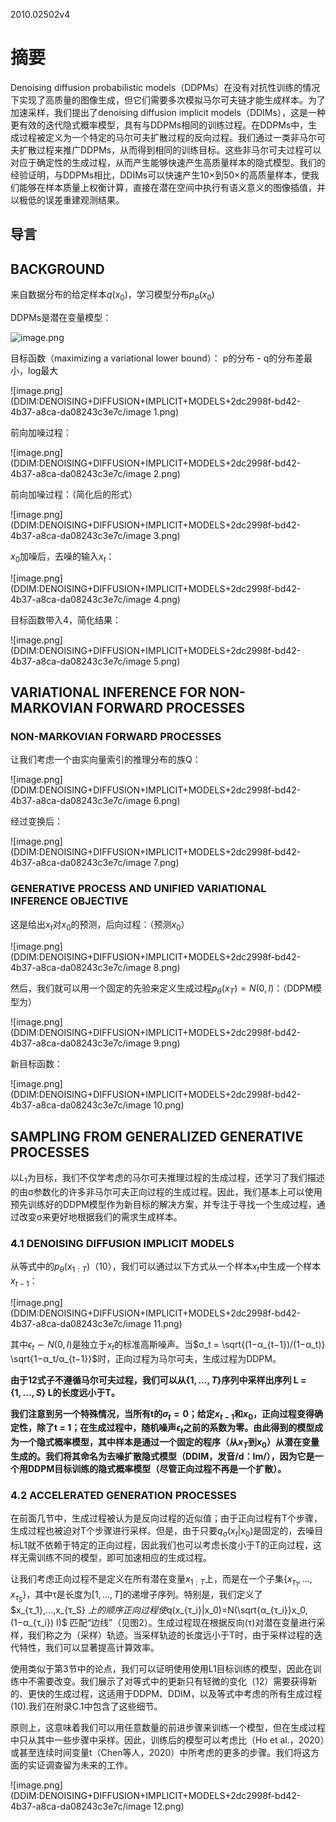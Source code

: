 2010.02502v4

# 摘要

Denoising diffusion probabilistic models（DDPMs）在没有对抗性训练的情况下实现了高质量的图像生成，但它们需要多次模拟马尔可夫链才能生成样本。为了加速采样，我们提出了denoising diffusion implicit models（DDIMs），这是一种更有效的迭代隐式概率模型，具有与DDPMs相同的训练过程。在DDPMs中，生成过程被定义为一个特定的马尔可夫扩散过程的反向过程。我们通过一类非马尔可夫扩散过程来推广DDPMs，从而得到相同的训练目标。这些非马尔可夫过程可以对应于确定性的生成过程，从而产生能够快速产生高质量样本的隐式模型。我们的经验证明，与DDPMs相比，DDIMs可以快速产生10×到50×的高质量样本，使我们能够在样本质量上权衡计算，直接在潜在空间中执行有语义意义的图像插值，并以极低的误差重建观测结果。

## 导言

## BACKGROUND

来自数据分布的给定样本$q(x_0)$，学习模型分布$p_\theta(x_0)$

DDPMs是潜在变量模型：

![image.png](DDIM:DENOISING+DIFFUSION+IMPLICIT+MODELS+2dc2998f-bd42-4b37-a8ca-da08243c3e7c/image.png)

目标函数（maximizing a variational lower bound）： p的分布 - q的分布差最小，log最大

![image.png](DDIM:DENOISING+DIFFUSION+IMPLICIT+MODELS+2dc2998f-bd42-4b37-a8ca-da08243c3e7c/image 1.png)

前向加噪过程：

![image.png](DDIM:DENOISING+DIFFUSION+IMPLICIT+MODELS+2dc2998f-bd42-4b37-a8ca-da08243c3e7c/image 2.png)

前向加噪过程：（简化后的形式）

![image.png](DDIM:DENOISING+DIFFUSION+IMPLICIT+MODELS+2dc2998f-bd42-4b37-a8ca-da08243c3e7c/image 3.png)

$x_0$加噪后，去噪的输入$x_t$：

![image.png](DDIM:DENOISING+DIFFUSION+IMPLICIT+MODELS+2dc2998f-bd42-4b37-a8ca-da08243c3e7c/image 4.png)

目标函数带入4，简化结果：

![image.png](DDIM:DENOISING+DIFFUSION+IMPLICIT+MODELS+2dc2998f-bd42-4b37-a8ca-da08243c3e7c/image 5.png)

## VARIATIONAL INFERENCE FOR NON-MARKOVIAN FORWARD PROCESSES

### NON-MARKOVIAN FORWARD PROCESSES

让我们考虑一个由实向量索引的推理分布的族Q：

![image.png](DDIM:DENOISING+DIFFUSION+IMPLICIT+MODELS+2dc2998f-bd42-4b37-a8ca-da08243c3e7c/image 6.png)

经过变换后：

![image.png](DDIM:DENOISING+DIFFUSION+IMPLICIT+MODELS+2dc2998f-bd42-4b37-a8ca-da08243c3e7c/image 7.png)



### GENERATIVE PROCESS AND UNIFIED VARIATIONAL INFERENCE OBJECTIVE

这是给出$x_t$对$x_0$的预测，后向过程：（预测$x_0$）

![image.png](DDIM:DENOISING+DIFFUSION+IMPLICIT+MODELS+2dc2998f-bd42-4b37-a8ca-da08243c3e7c/image 8.png)

然后，我们就可以用一个固定的先验来定义生成过程$p_θ(x_T ) = N (0, I)$：（DDPM模型为）

![image.png](DDIM:DENOISING+DIFFUSION+IMPLICIT+MODELS+2dc2998f-bd42-4b37-a8ca-da08243c3e7c/image 9.png)

新目标函数：

![image.png](DDIM:DENOISING+DIFFUSION+IMPLICIT+MODELS+2dc2998f-bd42-4b37-a8ca-da08243c3e7c/image 10.png)

## SAMPLING FROM GENERALIZED GENERATIVE PROCESSES

以$L_1$为目标，我们不仅学考虑的马尔可夫推理过程的生成过程，还学习了我们描述的由σ参数化的许多非马尔可夫正向过程的生成过程。因此，我们基本上可以使用预先训练好的DDPM模型作为新目标的解决方案，并专注于寻找一个生成过程，通过改变σ来更好地根据我们的需求生成样本。

### 4.1 DENOISING DIFFUSION IMPLICIT MODELS

从等式中的$p_θ(x_{1:T})$（10），我们可以通过以下方式从一个样本$x_t$中生成一个样本$x_{t−1}$：

![image.png](DDIM:DENOISING+DIFFUSION+IMPLICIT+MODELS+2dc2998f-bd42-4b37-a8ca-da08243c3e7c/image 11.png)

其中$\epsilon_t∼N(0,I)$是独立于$x_t$的标准高斯噪声。当$σ_t = \sqrt{(1−α_{t−1})/(1−α_t)} \sqrt{1−α_t/α_{t−1}}$时，正向过程为马尔可夫，生成过程为DDPM。

**由于12式子不遵循马尔可夫过程，我们可以从$\{1,...,T\}$序列中采样出序列 L = $\{1,...,S\}$ L的长度远小于T。**

**我们注意到另一个特殊情况，当所有t的$σ_t = 0$；给定$x_{t−1}$和$x_0$，正向过程变得确定性，除了t = 1；在生成过程中，随机噪声$\epsilon_t$之前的系数为零。由此得到的模型成为一个隐式概率模型，其中样本是通过一个固定的程序（从$x_T$到$x_0$）从潜在变量生成的。我们将其命名为去噪扩散隐式模型（DDIM，发音/d：Im/），因为它是一个用DDPM目标训练的隐式概率模型（尽管正向过程不再是一个扩散）。**

### 4.2 ACCELERATED GENERATION PROCESSES

在前面几节中，生成过程被认为是反向过程的近似值；由于正向过程有T个步骤，生成过程也被迫对T个步骤进行采样。但是，由于只要$q_σ(x_t|x_0)$是固定的，去噪目标L1就不依赖于特定的正向过程，因此我们也可以考虑长度小于T的正向过程，这样无需训练不同的模型，即可加速相应的生成过程。

让我们考虑正向过程不是定义在所有潜在变量$x_{1:T}$上，而是在一个子集$\{x_{τ_1},…,x_{τ_S} \}$，其中τ是长度为$[1,…,T]$的递增子序列。特别是，我们定义了$x_{τ_1},…,x_{τ_S} $上的顺序正向过程使$q(x_{τ_i}|x_0)=N(\sqrt{α_{τ_i}}x_0,(1−α_{τ_i}) I)$ 匹配“边线”（见图2）。生成过程现在根据反向(τ)对潜在变量进行采样，我们称之为（采样）轨迹。当采样轨迹的长度远小于T时，由于采样过程的迭代特性，我们可以显著提高计算效率。

使用类似于第3节中的论点，我们可以证明使用使用L1目标训练的模型，因此在训练中不需要改变。我们展示了对等式中的更新只有轻微的变化（12）需要获得新的、更快的生成过程，这适用于DDPM、DDIM，以及等式中考虑的所有生成过程 (10).我们在附录C.1中包含了这些细节。

原则上，这意味着我们可以用任意数量的前进步骤来训练一个模型，但在生成过程中只从其中一些步骤中采样。因此，训练后的模型可以考虑比（Ho et al.，2020）或甚至连续时间变量t（Chen等人，2020）中所考虑的更多的步骤。我们将这方面的实证调查留为未来的工作。

![image.png](DDIM:DENOISING+DIFFUSION+IMPLICIT+MODELS+2dc2998f-bd42-4b37-a8ca-da08243c3e7c/image 12.png)



